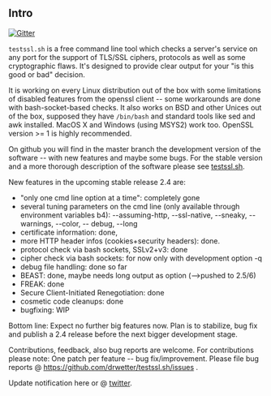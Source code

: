
## Intro

[![Gitter](https://badges.gitter.im/Join%20Chat.svg)](https://gitter.im/drwetter/testssl.sh?utm_source=badge&utm_medium=badge&utm_campaign=pr-badge&utm_content=badge)

`testssl.sh` is a free command line tool which checks a server's service on any port for the support of TLS/SSL ciphers, protocols as well as some cryptographic flaws. It's designed to provide clear output for your "is this good or bad" decision.

It is working on every Linux distribution out of the box with some limitations of disabled features from the openssl client -- some workarounds are done with bash-socket-based checks. It also works on BSD and other Unices out of the box, supposed they have `/bin/bash` and standard tools like sed and awk installed. MacOS X and Windows (using MSYS2) work too. OpenSSL version >= 1 is highly recommended.

On github you will find in the master branch the development version of the software -- with new features and maybe some bugs. For the stable version and a more thorough description of the software please see [testssl.sh](https://testssl.sh/ "Go to the site with the stable version and more documentation"). 

New features in the upcoming stable release 2.4 are: 

* "only one cmd line option at a time": completely gone 
* several tuning parameters on the cmd line (only available through environment variables b4): --assuming-http, --ssl-native, --sneaky, --warnings, --color, -- debug, --long
* certificate information: done, 
* more HTTP header infos (cookies+security headers): done.
* protocol check via bash sockets, SSLv2+v3: done
* cipher check via bash sockets: for now only with development option -q
* debug file handling: done so far
* BEAST: done, maybe needs long output as option (-->pushed to 2.5/6)
* FREAK: done
* Secure Client-Initiated Renegotiation: done
* cosmetic code cleanups: done
* bugfixing: WIP

Bottom line: Expect no further big features now. Plan is to stabilize, bug fix and publish a 2.4 release before the next bigger development stage.


Contributions, feedback, also bug reports are welcome. For contributions please note: One patch per feature -- bug fix/improvement. Please file bug reports @ https://github.com/drwetter/testssl.sh/issues .

Update notification here or @ [twitter](https://twitter.com/drwetter). 


